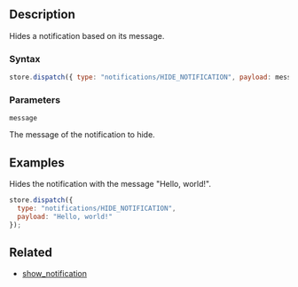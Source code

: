 ## Description

Hides a notification based on its message.

### Syntax

```javascript
store.dispatch({ type: "notifications/HIDE_NOTIFICATION", payload: message });
```

### Parameters

`message`

The message of the notification to hide.

## Examples

Hides the notification with the message "Hello, world!".

```javascript
store.dispatch({
  type: "notifications/HIDE_NOTIFICATION",
  payload: "Hello, world!"
});
```

## Related

- [show_notification](./show_notification.md)

